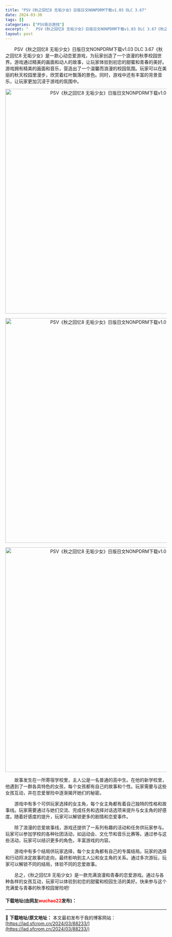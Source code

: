 ```yaml
---
title: "PSV《秋之回忆8 无垢少女》日版日文NONPDRM下载v1.03 DLC 3.67"
date: 2024-03-30
tags: []
categories: ["PSV英日游戏"]
excerpt: "　　PSV《秋之回忆8 无垢少女》日版日文NONPDRM下载v1.03 DLC 3.67《秋之回忆8 无垢少女》是一款心动恋爱游戏，为玩家创造了一个浪漫的秋季校园世界。游戏通过精美的画面和动人的故事，让玩家体验到初恋的甜蜜和青春的美好。游戏拥有精美的画面和音乐，营造出了一个温馨而浪漫的校园氛围。玩家&hellip;"
layout: post
---
```


 <p>　　PSV《秋之回忆8 无垢少女》日版日文NONPDRM下载v1.03 DLC 3.67《秋之回忆8 无垢少女》是一款心动恋爱游戏，为玩家创造了一个浪漫的秋季校园世界。游戏通过精美的画面和动人的故事，让玩家体验到初恋的甜蜜和青春的美好。游戏拥有精美的画面和音乐，营造出了一个温馨而浪漫的校园氛围。玩家可以在美丽的秋天校园里漫步，欣赏着红叶飘落的景色。同时，游戏中还有丰富的背景音乐，让玩家更加沉浸于游戏的氛围中。</p> <p align="center"><img align="" border="0" src="https://lad.sfcrom.cn/wp-content/uploads/2024/03/20240330_66077fcd16c36.webp" width="700" alt="PSV《秋之回忆8 无垢少女》日版日文NONPDRM下载v1.03 DLC 3.67" /></p> <p align="center"><img align="" border="0" src="https://lad.sfcrom.cn/wp-content/uploads/2024/03/20240330_66077fcd74e4a.webp" width="700" alt="PSV《秋之回忆8 无垢少女》日版日文NONPDRM下载v1.03 DLC 3.67" /></p> <p align="center"><img align="" border="0" src="https://lad.sfcrom.cn/wp-content/uploads/2024/03/20240330_66077fcdcfc82.webp" width="700" alt="PSV《秋之回忆8 无垢少女》日版日文NONPDRM下载v1.03 DLC 3.67" /></p> <p>　　故事发生在一所寄宿学校里，主人公是一名普通的高中生。在他的新学校里，他遇到了一群各具特色的女孩，每个女孩都有自己的故事和个性。玩家需要与这些女孩互动，并在恋爱冒险中逐渐揭开她们的秘密。</p> <p>　　游戏中有多个可供玩家选择的女主角，每个女主角都有着自己独特的性格和故事线。玩家需要通过与她们交流、完成任务和选择对话选项来提升与女主角的好感度。随着好感度的提升，玩家可以解锁更多的剧情和恋爱事件。</p> <p>　　除了浪漫的恋爱故事线，游戏还提供了一系列有趣的活动和任务供玩家参与。玩家可以参加学校的各种社团活动，如运动会、文化节和音乐比赛等。通过参与这些活动，玩家可以结识更多的角色，丰富游戏的内容。</p> <p>　　游戏中有多个结局供玩家选择，每个女主角都有自己的专属结局。玩家的选择和行动将决定故事的走向，最终影响到主人公和女主角的关系。通过多次游玩，玩家可以解锁不同的结局，体验不同的恋爱故事。</p> <p>　　总之，《秋之回忆8 无垢少女》是一款充满浪漫和青春的恋爱游戏。通过与各种各样的女孩互动，玩家可以体验到初恋的甜蜜和校园生活的美好。快来参与这个充满爱与青春的秋季校园冒险吧!</p> <p><h4>下载地址(由网友<font color="red">wuchao22</font>发布)：</h4></p> 

---
📖 **下载地址/原文地址：** 本文最初发布于我的博客网站：[https://lad.sfcrom.cn/2024/03/88233/](https://lad.sfcrom.cn/2024/03/88233/)
